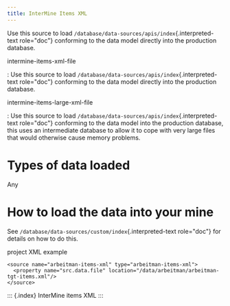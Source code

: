 ```yaml
---
title: InterMine Items XML
---
```


Use this source to load
`/database/data-sources/apis/index`{.interpreted-text role="doc"}
conforming to the data model directly into the production database.

intermine-items-xml-file

:   Use this source to load
    `/database/data-sources/apis/index`{.interpreted-text role="doc"}
    conforming to the data model directly into the production database.

intermine-items-large-xml-file

:   Use this source to load
    `/database/data-sources/apis/index`{.interpreted-text role="doc"}
    conforming to the data model into the production database, this uses
    an intermediate database to allow it to cope with very large files
    that would otherwise cause memory problems.

Types of data loaded
====================

Any

How to load the data into your mine
===================================

See `/database/data-sources/custom/index`{.interpreted-text role="doc"}
for details on how to do this.

project XML example

``` {.xml}
<source name="arbeitman-items-xml" type="arbeitman-items-xml">
  <property name="src.data.file" location="/data/arbeitman/arbeitman-tgt-items.xml"/>
</source>
```

::: {.index}
InterMine items XML
:::
